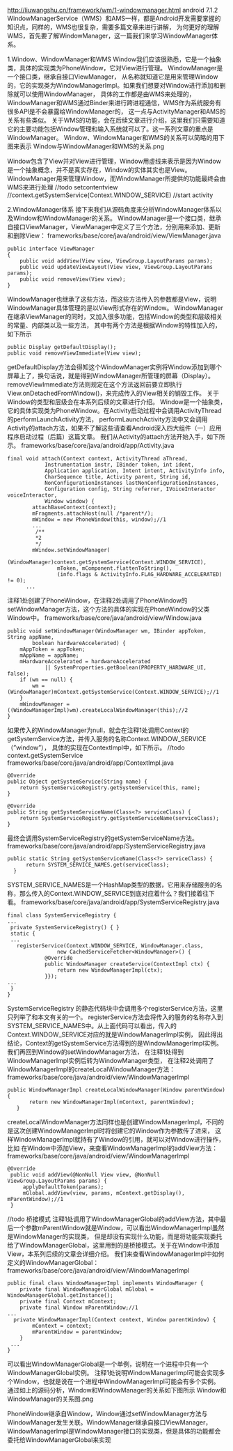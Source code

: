 http://liuwangshu.cn/framework/wm/1-windowmanager.html  android 7.1.2
WindowManagerService（WMS）和AMS一样，都是Android开发需要掌握的知识点，同样的，WMS也很复杂，需要多篇文章来进行讲解，
为何更好的理解WMS，首先要了解WindowManager，这一篇我们来学习WindowManager体系。

1.Window、WindowManager和WMS
Window我们应该很熟悉，它是一个抽象类，具体的实现类为PhoneWindow，它对View进行管理。 WindowManager是一个接口类，继承自接口ViewManager，
从名称就知道它是用来管理Window的，它的实现类为WindowManagerImpl。如果我们想要对Window进行添加和删除就可以使用WindowManager，
具体的工作都是由WMS来处理的，WindowManager和WMS通过Binder来进行跨进程通信，WMS作为系统服务有很多API是不会暴露给WindowManager的，
这一点与ActivityManager和AMS的关系有些类似。
关于WMS的功能，会在后续文章进行介绍，这里我们只需要知道它的主要功能包括Window管理和输入系统就可以了。这一系列文章的重点是WindowManager。
Window、WindowManager和WMS的关系可以简略的用下图来表示
Window与WindowManager和WMS的关系.png

Window包含了View并对View进行管理，Window用虚线来表示是因为Window是一个抽象概念，并不是真实存在，Window的实体其实也是View。
WindowManager用来管理Window，而WindowManager所提供的功能最终会由WMS来进行处理
//todo setcontentview
//context.getSystemService(Context.WINDOW_SERVICE)
//start activity

2.WindowManager体系
接下来我们从源码角度来分析WindowManager体系以及Window和WindowManager的关系。
WindowManager是一个接口类，继承自接口ViewManager，ViewManager中定义了三个方法，分别用来添加、更新和删除View：
frameworks/base/core/java/android/view/ViewManager.java
```
public interface ViewManager
{
    public void addView(View view, ViewGroup.LayoutParams params);
    public void updateViewLayout(View view, ViewGroup.LayoutParams params);
    public void removeView(View view);
}
```
WindowManager也继承了这些方法，而这些方法传入的参数都是View，说明WindowManager具体管理的是以View形式存在的Window。
WindowManager在继承ViewManager的同时，又加入很多功能，包括Window的类型和层级相关的常量、内部类以及一些方法，
其中有两个方法是根据Window的特性加入的，如下所示
```
public Display getDefaultDisplay();
public void removeViewImmediate(View view);
```


getDefaultDisplay方法会得知这个WindowManager实例将Window添加到哪个屏幕上了，换句话说，就是得到WindowManager所管理的屏幕（Display）。
removeViewImmediate方法则规定在这个方法返回前要立即执行View.onDetachedFromWindow()，来完成传入的View相关的销毁工作。
关于Window的类型和层级会在本系列后续的文章进行介绍。
Window是一个抽象类，它的具体实现类为PhoneWindow。在Activity启动过程中会调用ActivityThread的performLaunchActivity方法，
performLaunchActivity方法中又会调用Activity的attach方法，如果不了解这些请查看Android深入四大组件（一）应用程序启动过程（后篇）这篇文章。
我们从Activity的attach方法开始入手，如下所示。
frameworks/base/core/java/android/app/Activity.java
```
final void attach(Context context, ActivityThread aThread,
            Instrumentation instr, IBinder token, int ident,
            Application application, Intent intent, ActivityInfo info,
            CharSequence title, Activity parent, String id,
            NonConfigurationInstances lastNonConfigurationInstances,
            Configuration config, String referrer, IVoiceInteractor voiceInteractor,
            Window window) {
        attachBaseContext(context);
        mFragments.attachHost(null /*parent*/);
        mWindow = new PhoneWindow(this, window);//1
        ...
         /**
         *2
         */
        mWindow.setWindowManager(
                (WindowManager)context.getSystemService(Context.WINDOW_SERVICE),
                mToken, mComponent.flattenToString(),
                (info.flags & ActivityInfo.FLAG_HARDWARE_ACCELERATED) != 0);
      ...
```

注释1处创建了PhoneWindow，在注释2处调用了PhoneWindow的setWindowManager方法，这个方法的具体的实现在PhoneWindow的父类Window中。
frameworks/base/core/java/android/view/Window.java
```
public void setWindowManager(WindowManager wm, IBinder appToken, String appName,
        boolean hardwareAccelerated) {
    mAppToken = appToken;
    mAppName = appName;
    mHardwareAccelerated = hardwareAccelerated
            || SystemProperties.getBoolean(PROPERTY_HARDWARE_UI, false);
    if (wm == null) {
        wm = (WindowManager)mContext.getSystemService(Context.WINDOW_SERVICE);//1
    }
    mWindowManager = ((WindowManagerImpl)wm).createLocalWindowManager(this);//2
}
```
如果传入的WindowManager为null，就会在注释1处调用Context的getSystemService方法，并传入服务的名称Context.WINDOW_SERVICE（”window”），
具体的实现在ContextImpl中，如下所示。
//todo context.getSystemService
frameworks/base/core/java/android/app/ContextImpl.java
```
@Override
public Object getSystemService(String name) {
    return SystemServiceRegistry.getSystemService(this, name);
}

@Override
public String getSystemServiceName(Class<?> serviceClass) {
    return SystemServiceRegistry.getSystemServiceName(serviceClass);
}
```

最终会调用SystemServiceRegistry的getSystemServiceName方法。
frameworks/base/core/java/android/app/SystemServiceRegistry.java
```
public static String getSystemServiceName(Class<?> serviceClass) {
      return SYSTEM_SERVICE_NAMES.get(serviceClass);
  }
```


SYSTEM_SERVICE_NAMES是一个HashMap类型的数据，它用来存储服务的名称，那么传入的Context.WINDOW_SERVICE到底对应着什么？我们接着往下看。
frameworks/base/core/java/android/app/SystemServiceRegistry.java
```
final class SystemServiceRegistry {
...
 private SystemServiceRegistry() { }
 static {
 ...
   registerService(Context.WINDOW_SERVICE, WindowManager.class,
                new CachedServiceFetcher<WindowManager>() {
            @Override
            public WindowManager createService(ContextImpl ctx) {
                return new WindowManagerImpl(ctx);
            }});
...
 }
}
```

SystemServiceRegistry 的静态代码块中会调用多个registerService方法，这里只列举了和本文有关的一个。
registerService方法会将传入的服务的名称存入到SYSTEM_SERVICE_NAMES中。从上面代码可以看出，传入的Context.WINDOW_SERVICE对应的就是WindowManagerImpl实例，
因此得出结论，Context的getSystemService方法得到的是WindowManagerImpl实例。我们再回到Window的setWindowManager方法，
在注释1处得到WindowManagerImpl实例后转为WindowManager类型，
在注释2处调用了WindowManagerImpl的createLocalWindowManager方法：
frameworks/base/core/java/android/view/WindowManagerImpl
```
public WindowManagerImpl createLocalWindowManager(Window parentWindow) {
       return new WindowManagerImpl(mContext, parentWindow);
   }
```
createLocalWindowManager方法同样也是创建WindowManagerImpl，不同的是这次创建WindowManagerImpl时将创建它的Window作为参数传了进来，
这样WindowManagerImpl就持有了Window的引用，就可以对Window进行操作，比如
在Window中添加View，来查看WindowManagerImpl的addView方法：
frameworks/base/core/java/android/view/WindowManagerImpl
```
@Override
 public void addView(@NonNull View view, @NonNull ViewGroup.LayoutParams params) {
     applyDefaultToken(params);
     mGlobal.addView(view, params, mContext.getDisplay(), mParentWindow);//1
 }
```

//todo 桥接模式
注释1处调用了WindowManagerGlobal的addView方法，其中最后一个参数mParentWindow就是Window，可以看出WindowManagerImpl虽然是WindowManager的实现类，
但是却没有实现什么功能，而是将功能实现委托给了WindowManagerGlobal，这里用到的是桥接模式。关于在Window中添加View，本系列后续的文章会详细介绍。
我们来查看WindowManagerImpl中如何定义的WindowManagerGlobal：
frameworks/base/core/java/android/view/WindowManagerImpl
```
public final class WindowManagerImpl implements WindowManager {
    private final WindowManagerGlobal mGlobal = WindowManagerGlobal.getInstance();
    private final Context mContext;
    private final Window mParentWindow;//1
...
  private WindowManagerImpl(Context context, Window parentWindow) {
        mContext = context;
        mParentWindow = parentWindow;
    }
 ...   
}
```

可以看出WindowManagerGlobal是一个单例，说明在一个进程中只有一个WindowManagerGlobal实例。
注释1处说明WindowManagerImpl可能会实现多个Window，也就是说在一个进程中WindowManagerImpl可能会有多个实例。
通过如上的源码分析，Window和WindowManager的关系如下图所示
Window和WindowManager的关系图.png

PhoneWindow继承自Window，Window通过setWindowManager方法与WindowManager发生关联。WindowManager继承自接口ViewManager，
WindowManagerImpl是WindowManager接口的实现类，但是具体的功能都会委托给WindowManagerGlobal来实现